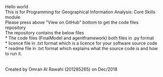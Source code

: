 <HTML>
<TITLE>
Test
</TITLE>
<BODY>
Hello world <br/>
  This is for 	Programming for Geographical Information Analysis: Core Skills module <br/>
  Please press above "View on GitHub" bottom to get the code files repository <br/>
  The repository contains the below files <br/>
  * The code files (FinalModel and agentframework) both files in .py format <br/>
  * licence file in .txt format which is a licence for your software source code <br/>
  * readme file in .txt format which explains what the source code is and how to run it. <br/>
  <br/>
  <br/>
  Created by Omran Al Rawahi (201285265) on Dec/2018
</BODY>
</HTML>
